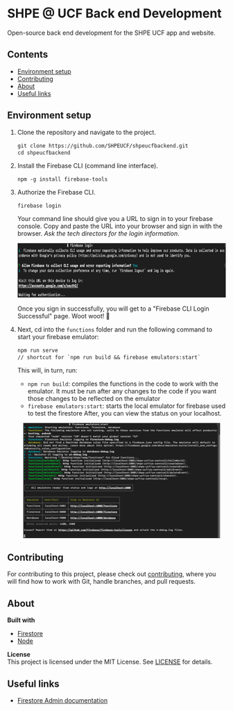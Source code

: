 # SHPE @ UCF Back end Development

Open-source back end development for the SHPE UCF app and website.

## Contents
* [Environment setup](#environment-setup)
* [Contributing](#contributing)
* [About](#about)
* [Useful links](#useful-links)

## Environment setup
1. Clone the repository and navigate to the project.
	```
	git clone https://github.com/SHPEUCF/shpeucfbackend.git
	cd shpeucfbackend
	```
1. Install the Firebase CLI (command line interface).
	```
	npm -g install firebase-tools
	```
1. Authorize the Firebase CLI.
	```
	firebase login
	```
	Your command line should give you a URL to sign in to your firebase console. Copy and paste the URL into your browser and sign in with the browser. *Ask the tech directors for the login information*.

	<p align="center">
		<img height="125" src="assets/signIn.png" />
	</p>

	Once you sign in successfully, you will get to a "Firebase CLI Login Successful" page. Woot woot! :tada:
1. Next, cd into the `functions` folder and run the following command to start your firebase emulator:
	```
	npm run serve
	// shortcut for `npm run build && firebase emulators:start`
	```
	This will, in turn, run:
	* `npm run build`: compiles the functions in the code to work with the emulator. It must be run after any changes to the code if you want those changes to be reflected on the emulator
	* `firebase emulators:start`: starts the local emulator for firebase used to test the firestore
	After, you can view the status on your localhost.
	<p align="center">
		<img height="265" src="assets/emulatorFirebase.png" />
	</p>

## Contributing
For contributing to this project, please check out [contributing](.github/CONTRIBUTING.md), where you will find how to work with Git, handle branches, and pull requests.

## About
**Built with**
* [Firestore](https://firebase.google.com/docs/firestore/)
* [Node](https://nodejs.org/en/)

**License**  
This project is licensed under the MIT License. See [LICENSE](LICENSE) for details.

## Useful links
* [Firestore Admin documentation](https://firebase.google.com/docs/reference/admin/node/admin.firestore)